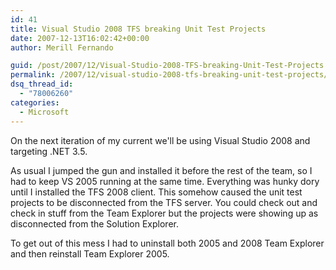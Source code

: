 ```yaml
---
id: 41
title: Visual Studio 2008 TFS breaking Unit Test Projects
date: 2007-12-13T16:02:42+00:00
author: Merill Fernando

guid: /post/2007/12/Visual-Studio-2008-TFS-breaking-Unit-Test-Projects.aspx
permalink: /2007/12/visual-studio-2008-tfs-breaking-unit-test-projects/
dsq_thread_id:
  - "78006260"
categories:
  - Microsoft
---
```

<p>On the next iteration of my current we'll be using Visual Studio 2008 and targeting .NET 3.5.</p> <p>As usual I jumped the gun and installed it before the rest of the team, so I had to keep VS 2005 running at the same time. Everything was hunky dory until I installed the TFS 2008 client. This somehow caused the unit test projects to be disconnected from the TFS server. You could check out and check in stuff from the Team Explorer but the projects were showing up as disconnected from the Solution Explorer.</p> <p>To get out of this mess I had to uninstall both 2005 and 2008 Team Explorer and then reinstall Team Explorer 2005.</p>